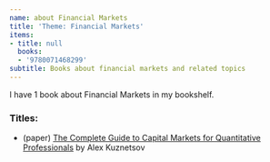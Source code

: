 ```yaml
---
name: about Financial Markets
title: 'Theme: Financial Markets'
items:
- title: null
  books:
  - '9780071468299'
subtitle: Books about financial markets and related topics
---
```

I have 1 book about Financial Markets in my bookshelf.

### Titles:
- (paper) [The Complete Guide to Capital Markets for Quantitative Professionals](/books/info/9780071468299) by Alex Kuznetsov
